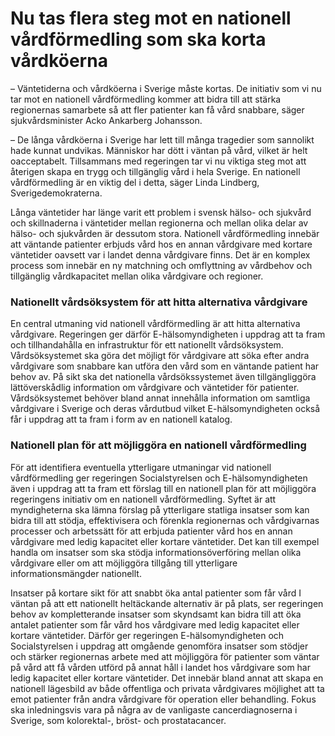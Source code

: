 # Nu tas flera steg mot en nationell vårdförmedling som ska korta vårdköerna

– Väntetiderna och vårdköerna i Sverige måste kortas. De initiativ som vi nu tar mot en nationell vårdförmedling kommer att bidra till att stärka regionernas samarbete så att fler patienter kan få vård snabbare, säger sjukvårdsminister Acko Ankarberg Johansson.

– De långa vårdköerna i Sverige har lett till många tragedier som sannolikt hade kunnat undvikas. Människor har dött i väntan på vård, vilket är helt oacceptabelt. Tillsammans med regeringen tar vi nu viktiga steg mot att återigen skapa en trygg och tillgänglig vård i hela Sverige. En nationell vårdförmedling är en viktig del i detta, säger Linda Lindberg, Sverigedemokraterna.

Långa väntetider har länge varit ett problem i svensk hälso\- och sjukvård och skillnaderna i väntetider mellan regionerna och mellan olika delar av hälso\- och sjukvården är dessutom stora. Nationell vårdförmedling innebär att väntande patienter erbjuds vård hos en annan vårdgivare med kortare väntetider oavsett var i landet denna vårdgivare finns. Det är en komplex process som innebär en ny matchning och omflyttning av vårdbehov och tillgänglig vårdkapacitet mellan olika vårdgivare och regioner.

### Nationellt vårdsöksystem för att hitta alternativa vårdgivare

En central utmaning vid nationell vårdförmedling är att hitta alternativa vårdgivare. Regeringen ger därför E\-hälsomyndigheten i uppdrag att ta fram och tillhandahålla en infrastruktur för ett nationellt vårdsöksystem. Vårdsöksystemet ska göra det möjligt för vårdgivare att söka efter andra vårdgivare som snabbare kan utföra den vård som en väntande patient har behov av. På sikt ska det nationella vårdsökssystemet även tillgängliggöra lättöverskådlig information om vårdgivare och väntetider för patienter. Vårdsöksystemet behöver bland annat innehålla information om samtliga vårdgivare i Sverige och deras vårdutbud vilket E\-hälsomyndigheten också får i uppdrag att ta fram i form av en nationell katalog.

### Nationell plan för att möjliggöra en nationell vårdförmedling

För att identifiera eventuella ytterligare utmaningar vid nationell vårdförmedling ger regeringen Socialstyrelsen och E\-hälsomyndigheten även i uppdrag att ta fram ett förslag till en nationell plan för att möjliggöra regeringens initiativ om en nationell vårdförmedling. Syftet är att myndigheterna ska lämna förslag på ytterligare statliga insatser som kan bidra till att stödja, effektivisera och förenkla regionernas och vårdgivarnas processer och arbetssätt för att erbjuda patienter vård hos en annan vårdgivare med ledig kapacitet eller kortare väntetider. Det kan till exempel handla om insatser som ska stödja informationsöverföring mellan olika vårdgivare eller om att möjliggöra tillgång till ytterligare informationsmängder nationellt.

Insatser på kortare sikt för att snabbt öka antal patienter som får vård
I väntan på att ett nationellt heltäckande alternativ är på plats, ser regeringen behov av kompletterande insatser som skyndsamt kan bidra till att öka antalet patienter som får vård hos vårdgivare med ledig kapacitet eller kortare väntetider. Därför ger regeringen E\-hälsomyndigheten och Socialstyrelsen i uppdrag att omgående genomföra insatser som stödjer och stärker regionernas arbete med att möjliggöra för patienter som väntar på vård att få vården utförd på annat håll i landet hos vårdgivare som har ledig kapacitet eller kortare väntetider. Det innebär bland annat att skapa en nationell lägesbild av både offentliga och privata vårdgivares möjlighet att ta emot patienter från andra vårdgivare för operation eller behandling. Fokus ska inledningsvis vara på några av de vanligaste cancerdiagnoserna i Sverige, som kolorektal\-, bröst\- och prostatacancer.
